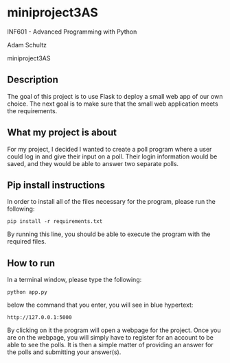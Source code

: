 # miniproject3AS

INF601 - Advanced Programming with Python

Adam Schultz

miniproject3AS

## Description
The goal of this project is to use Flask to deploy a small web app of our own choice.
The next goal is to make sure that the small web application meets the requirements.

## What my project is about
For my project, I decided I wanted to create a poll program where a user could log in and give their input on a poll.
Their login information would be saved, and they would be able to answer two separate polls. 

## Pip install instructions
In order to install all of the files necessary for the program,
please run the following:
```
pip install -r requirements.txt
```
By running this line, you should  be able to execute the program with the required files.

## How to run
In a terminal window, please type the following:
```
python app.py
```
below the command that you enter, you will see in blue hypertext:
```
http://127.0.0.1:5000
```
By clicking on it the program will open a webpage for the project. 
Once you are on the webpage, you will simply have to register for an account to be able to see the polls. 
It is then a simple matter of providing an answer for the polls and submitting your answer(s). 
